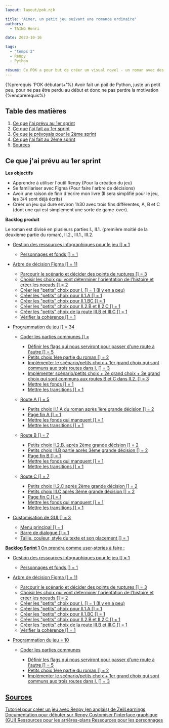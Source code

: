 ```yaml
---
layout: layout/pok.njk

title: "Aimer, un petit jeu suivant une romance ordinaire"
authors:
  - TAING Henri

date: 2023-10-16

tags:
  - "temps 2"
  - Renpy
  - Python

résumé: Ce POK a pour but de créer un visual novel - un roman avec des images dans lequel on peut faire des choix pour orienter l'histoire - à l'aide de Renpy. Il reprendra un roman que j'ai écrit, mais que je n'ai pas fini. Ce sera l'occasion pour moi de finir de l'écrire et de coder un petit jeu.
---
```


{%prerequis 'POK débutant+'%}
Avoir fait un poil de Python, juste un petit peu, pour ne pas être perdu au début et donc ne pas perdre la motivation
{%endprerequis%}

## Table des matières

1. [Ce que j'ai prévu au 1er sprint](#section-1)
2. [Ce que j'ai fait au 1er sprint](#section-2)
3. [Ce que je prévoyais pour le 2ème sprint](#section-3)
4. [Ce que j'ai fait au 2ème sprint](#section-4)
5. [Sources](#section-5)

## Ce que j'ai prévu au 1er sprint <a id="section-1"></a>

**Les objectifs**

- Apprendre à utiliser l'outil Renpy (Pour la création du jeu)
- Se familiariser avec Figma (Pour faire l'arbre de décisions)
- Avoir une raison de finir d'écrire mon livre (Il sera simplifié pour le jeu, les 3/4 sont déjà écrits)
- Créer un jeu qui dure environ 1h30 avec trois fins différentes, A, B et C (dont une qui est simplement une sorte de game-over).

**Backlog produit**

Le roman est divisé en plusieurs parties I., II.1. (première moitié de la deuxième partie du roman), II.2., III.1., III.2.

- <u>Gestion des ressources infographiques pour le jeu<u> [] = 1

  - Personnages et fonds [] = 1

- <u>Arbre de décision Figma<u> [] = 11

  - Parcourir le scénario et décider des points de ruptures [] = 3
  - Choisir les choix qui vont déterminer l'orientation de l'histoire et créer les noeuds [] = 2
  - Créer les "petits" choix pour I. [] = 1 (Il y en a peu)
  - Créer les "petits" choix pour II.1.A [] = 1
  - Créer les "petits" choix pour II.1.BC [] = 1
  - Créer les "petits" choix pour II.2.B et II.2.C [] = 1
  - Créer les "petits" choix de la route III.B et III.C [] = 1
  - Vérifier la cohérence [] = 1

- <u>Programmation du jeu<u> [] = 34

  - Coder les parties communes [] =

    - Définir les flags qui nous serviront pour passer d'une route à l'autre [] = 5
    - Petits choix 1ère partie du roman [] = 2
    - Implémenter le scénario/petits choix + 1er grand choix qui sont communs aux trois routes dans I. [] = 3
    - Implémenter scénario/petits choix + 2e grand choix + 3e grand choix qui sont communs aux routes B et C dans II.2. [] = 3
    - Mettre les fonds [] = 1
    - Mettre les transitions [] = 1

  - Route A [] = 5

    - Petits choix II.1.A du roman après 1ère grande décision [] = 2
    - Page fin A [] = 1
    - Mettre les fonds qui manquent [] = 1
    - Mettre les transitions [] = 1

  - Route B [] = 7

    - Petits choix II.2.B. après 2ème grande décision [] = 2
    - Petits choix III.B partie après 3ème grande décision [] = 2
    - Page fin B [] = 1
    - Mettre les fonds qui manquent [] = 1
    - Mettre les transitions [] = 1

  - Route C [] = 7
    - Petits choix II.2.C après 2ème grande décision [] = 2
    - Petits choix III.C après 3ème grande décision [] = 2
    - Page fin C [] = 1
    - Mettre les fonds qui manquent [] = 1
    - Mettre les transitions [] = 1

- <u>Customisation de GUI<u> [] = 3
  - Menu principal [] = 1
  - Barre de dialogue [] = 1
  - Taille, couleur, style du texte et son placement [] = 1

**Backlog Sprint 1**
On prendra comme user-stories à faire :

- <u>Gestion des ressources infographiques pour le jeu<u> [] = 1

  - Personnages et fonds [] = 1

- <u>Arbre de décision Figma<u> [] = 11

  - Parcourir le scénario et décider des points de ruptures [] = 3
  - Choisir les choix qui vont déterminer l'orientation de l'histoire et créer les noeuds [] = 2
  - Créer les "petits" choix pour I. [] = 1 (Il y en a peu)
  - Créer les "petits" choix pour II.1.A [] = 1
  - Créer les "petits" choix pour II.1.BC [] = 1
  - Créer les "petits" choix pour II.2.B et II.2.C [] = 1
  - Créer les "petits" choix de la route III.B et III.C [] = 1
  - Vérifier la cohérence [] = 1

- <u>Programmation du jeu<u> = 10

  - Coder les parties communes

    - Définir les flags qui nous serviront pour passer d'une route à l'autre [] = 5
    - Petits choix 1ère partie du roman [] = 2
    - Implémenter le scénario/petits choix + 1er grand choix qui sont communs aux trois routes dans I. [] = 3

## Sources

[Tutoriel pour créer un jeu avec Renpy (en anglais)](https://www.youtube.com/watch?v=C3Ldd-5PKCw&ab_channel=ZeilLearnings) de ZeilLearnings
[Documentation pour débuter sur Renpy](https://www.renpy.org/doc/html/quickstart.html)
[Customiser l'interface graphique (GUI)](https://www.renpy.org/doc/html/gui.html#gui)
[Ressources pour les arrières-plans](https://lemmasoft.renai.us/forums/viewtopic.php?t=17302)
[Ressources pour les personnages](https://sutemo.itch.io/)
